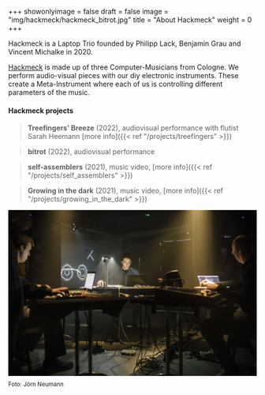+++
showonlyimage = false
draft = false
image = "img/hackmeck/hackmeck_bitrot.jpg"
title = "About Hackmeck"
weight = 0
+++

Hackmeck is a Laptop Trio founded by Philipp Lack, Benjamin Grau and Vincent Michalke in 2020.
<!--more-->

[Hackmeck](https://hackmeck.eu/) is made up of three Computer-Musicians from Cologne. We perform audio-visual pieces with our diy electronic instruments. These create a Meta-Instrument where each of us is controlling different parameters of the music.

#### Hackmeck projects
>**Treefingers' Breeze** (2022), audiovisual performance with flutist Sarah Heemann [more info]({{< ref "/projects/treefingers" >}})  

>**bitrot** (2022), audiovisual performance  

>**self-assemblers** (2021), music video, [more info]({{< ref "/projects/self_assemblers" >}})  

>**Growing in the dark** (2021), music video, [more info]({{< ref "/projects/growing_in_the_dark" >}})






![Hackmeck at Achtbrücken Festival][1]
<sub>Foto: Jörn Neumann</sub>





[1]: /img/hackmeck/hackmeck_bitrot.jpg